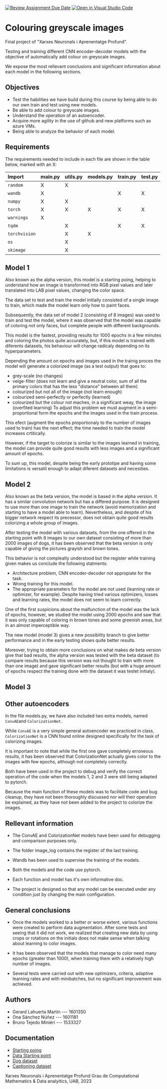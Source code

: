 [![Review Assignment Due Date](https://classroom.github.com/assets/deadline-readme-button-24ddc0f5d75046c5622901739e7c5dd533143b0c8e959d652212380cedb1ea36.svg)](https://classroom.github.com/a/sPgOnVC9)
[![Open in Visual Studio Code](https://classroom.github.com/assets/open-in-vscode-718a45dd9cf7e7f842a935f5ebbe5719a5e09af4491e668f4dbf3b35d5cca122.svg)](https://classroom.github.com/online_ide?assignment_repo_id=11121442&assignment_repo_type=AssignmentRepo)



# Colouring greyscale images
Final project of "Xarxes Neuronals i Aprenentatge Profund".

Testing and training different CNN encoder-decoder models with the objective of automatically add colour on greyscale images.

We expose the most rellevant conclusions and significant information about each model in the following sections.



## Objectives
- Test the habilities we have build during this course by being able to do our own train and test using new models.
- Be able to add colour to greyscale images.
- Understand the operation of an autoencoder.
- Acquire more agility in the use of github and new platforms such as azure VMs.
- Being able to analyze the behavior of each model.


## Requirements
The requirements needed to include in each file are shown in the table below, marked with an X:

| Import | main.py |  utils.py | models.py | train.py | test.py |
| :-------- | :------- | :------- | :------- | :------- | :------- |
| `random` | X | X | | | |
| `wandb` | X | | | X | X |
| `numpy` | X | X | | | |
| `torch` | X | X | X | X | X |
| `warnings` | X | | | | | 
| `tqdm` |  | X | | X | X |
| `torchvision` |  | X | X | | |
| `os` |  | X | | | |
| `skimage` |  | X | | | |

## Model 1
Also known as the alpha version, this model is a starting poing, helping to understand how an image is transformed into RGB pixel values and later translated into LAB pixel values, changing the color space. 

The data set to test and train the model initially consisted of a single image to train, which made the model learn only how to paint faces. 

Subsequently, the data set of model 2 (consisting of 8 images) was used to train and test the model, where it was observed that the model was capable of coloring not only faces, but complete people with different backgrounds.

This model is the fastest, providing results for 1000 epochs in a few minutes and coloring the photos quite accurately, but, if this model is trained with diferents datasets, his behaviour will change radicaly depending on its hyperparameters.

Depending the amount on epochs and images used in the trainig proces the model will generate a colorized image (as a test output) that goes to:
- grey-scale (no changes)
- veige-filter (does not learn and give a neutral color, sum of all the primary colors that has the less "distance" between all them)
- colourized but not all of the image (not learn enough)
- colourized semi-perfectly or perfectly (learned)
- colourized but the colour not maches, in a significant weay, the image (overfited learning)
To adjust this problem we must augment in a semi-proportional form the epochs and the images used in the train process.

This efect (augment the epochs proportionaly to the number of images used to train) has the next effect; the time needed to train the model increases crtitically.

However, if the target to colorize is similar to the images learned in training, the model can  provide quite good results with less images and a significant amount of epochs.

To sum up, this model, despite being the early prototipe and having some limitations is versatil enough to adapt diferent datasets and necesities.

## Model 2
Also known as the beta version, the model is based in the alpha version. It has a similar convolution network but has a differed purpose. 
It is designed to use more than one image to train the network (avoid memorization and starting to have a model able to learn).
Nevertheless, and despite of his bigger network respect its precessor, does not obtain quite good results colorizing a whole group of images.

After testing the model with various datasets, from the one offered in the starting point with 8 images to our own dataset consisting of more than 2000 images of dogs, it has been observed that the beta version is only capable of giving the pictures grayish and brown tones.

This behavior is not compleatly understood but the register while training given makes us conclude the following statments:

- Architecture problem, CNN encoder-decoder not appropiate for the task.
- Wrong training for this model.
- The appropriate parameters for the model are not used (learning rate or optimizer, for example). Despite having tried various optimizers, losses and learning rates, the model does not seem to learn correctly.

One of the first suspicions about the malfunction of the model was the lack of epochs, however, we studied the model using 2000 epochs and saw that it was only capable of coloring in brown tones and some greenish areas, but in an almost imperceptible way.

The new model (model 3) gives a new possibility branch to give better performance and in the early testing shows quite better results.

Moreover, trying to obtain more conclusions on what makes de beta version give that bad results, the alpha version was tested with the beta dataset (to compare results because this version was not thought to train with more than one image) and gave significant better results (but with a huge amount of epochs respect the training done with the dataset it was testet initialy).


## Model 3


## Other autoencoders
In the file models.py, we have also included two extra models, named `ConvAE`and `ColorizationNet`.

While `ConvAE` is a very simple general autoencoder we practiced in class, `ColorizationNet` is a CNN found online designed specifically for the task of colorizing images.

It is important to note that while the first one gave completely erroneous results, it has been observed that ColorizationNet actually gives color to the images with few epochs, although not completely correctly.

Both have been used in the project to debug and verify the correct operation of the code when the models 1, 2 and 3 were still being adapted to pytorch. 

Because the main function of these models was to facilitate code and bug cleanup, they have not been thoroughly discussed nor will their operation be explained, as they have not been added to the project to colorize the images.



## Rellevant information
- The ConvAE and ColorizationNet models have been used for debugging and comparison purposes only.

- The folder image_log contains the register of the last training.

- Wandb has been used to supervise the training of the models.

- Both the models and the code use pytorch.

- Each function and model has it's own informative doc.

- The project is designed so that any model can be executed under any condition just by changing the main configuration.
## General conclusions

- Once the models worked to a better or worse extent, various functions were created to perform data augmentation. After some tests and seeing that it did not work, we realized that creating new data by using crops or rotations on the initials does not make sense when talking about learning to color images.

- It has been observed that the models that manage to color need many epochs (greater than 1000), when training them with a relatively high number of images.

- Several tests were carried out with new optimizers, criteria, adaptive learning rates and with minibatches, but no significant improvement was achieved.
## Authors

- Gerard Lahuerta Martín --- 1601350
- Ona Sánchez Núñez --- 1601181
- Bruno Tejedo Miniéri --- 1533327


## Documentation

 - [Starting poing](https://github.com/emilwallner/Coloring-greyscale-images.git)
 - [Data Starting point](https://github.com/emilwallner/Coloring-greyscale-images.git)
 - [Dog dataset](http://vision.stanford.edu/aditya86/ImageNetDogs/)
 - [Captioning dataset](https://www.kaggle.com/datasets/adityajn105/flickr8k)



Xarxes Neuronals i Aprenentatge Profund
Grau de Computational Mathematics & Data analyitics, UAB, 2023

